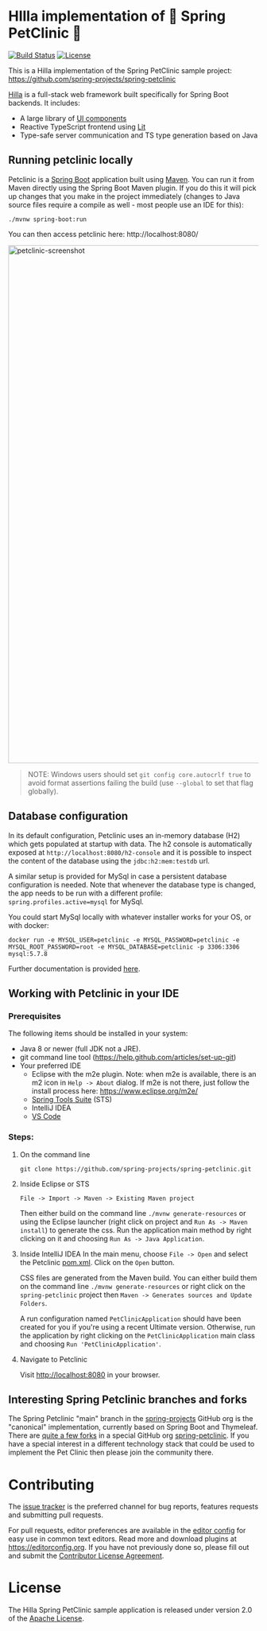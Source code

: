 # HIlla implementation of 🦌 Spring PetClinic 🦌

[![Build Status](https://github.com/spring-petclinic/spring-petclinic-vaadin-fusion/actions/workflows/maven-build.yml/badge.svg)](https://github.com/spring-petclinic/spring-petclinic-vaadin-fusion/actions/workflows/maven-build.yml)
[![License](https://img.shields.io/badge/License-Apache%202.0-blue.svg)](https://opensource.org/licenses/Apache-2.0)

This is a Hilla implementation of the Spring PetClinic sample project: https://github.com/spring-projects/spring-petclinic

[Hilla](https://hilla.dev/) is a full-stack web framework built specifically for Spring Boot backends. It includes:

- A large library of [UI components](https://vaadin.com/docs/latest/ds/components)
- Reactive TypeScript frontend using [Lit](https://lit.dev)
- Type-safe server communication and TS type generation based on Java

## Running petclinic locally

Petclinic is a [Spring Boot](https://spring.io/guides/gs/spring-boot) application built using [Maven](https://spring.io/guides/gs/maven/). You can run it from Maven directly using the Spring Boot Maven plugin. If you do this it will pick up changes that you make in the project immediately (changes to Java source files require a compile as well - most people use an IDE for this):

```
./mvnw spring-boot:run
```

You can then access petclinic here: http://localhost:8080/

<img width="1042" alt="petclinic-screenshot" src="./doc/images/vaadin-petclinic.jpg">

> NOTE: Windows users should set `git config core.autocrlf true` to avoid format assertions failing the build (use `--global` to set that flag globally).

## Database configuration

In its default configuration, Petclinic uses an in-memory database (H2) which
gets populated at startup with data. The h2 console is automatically exposed at `http://localhost:8080/h2-console`
and it is possible to inspect the content of the database using the `jdbc:h2:mem:testdb` url.

A similar setup is provided for MySql in case a persistent database configuration is needed. Note that whenever the database type is changed, the app needs to be run with a different profile: `spring.profiles.active=mysql` for MySql.

You could start MySql locally with whatever installer works for your OS, or with docker:

```
docker run -e MYSQL_USER=petclinic -e MYSQL_PASSWORD=petclinic -e MYSQL_ROOT_PASSWORD=root -e MYSQL_DATABASE=petclinic -p 3306:3306 mysql:5.7.8
```

Further documentation is provided [here](https://github.com/spring-projects/spring-petclinic/blob/main/src/main/resources/db/mysql/petclinic_db_setup_mysql.txt).

## Working with Petclinic in your IDE

### Prerequisites

The following items should be installed in your system:

- Java 8 or newer (full JDK not a JRE).
- git command line tool (https://help.github.com/articles/set-up-git)
- Your preferred IDE
  - Eclipse with the m2e plugin. Note: when m2e is available, there is an m2 icon in `Help -> About` dialog. If m2e is
    not there, just follow the install process here: https://www.eclipse.org/m2e/
  - [Spring Tools Suite](https://spring.io/tools) (STS)
  - IntelliJ IDEA
  - [VS Code](https://code.visualstudio.com)

### Steps:

1. On the command line
   ```
   git clone https://github.com/spring-projects/spring-petclinic.git
   ```
2. Inside Eclipse or STS

   ```
   File -> Import -> Maven -> Existing Maven project
   ```

   Then either build on the command line `./mvnw generate-resources` or using the Eclipse launcher (right click on project and `Run As -> Maven install`) to generate the css. Run the application main method by right clicking on it and choosing `Run As -> Java Application`.

3. Inside IntelliJ IDEA
   In the main menu, choose `File -> Open` and select the Petclinic [pom.xml](pom.xml). Click on the `Open` button.

   CSS files are generated from the Maven build. You can either build them on the command line `./mvnw generate-resources` or right click on the `spring-petclinic` project then `Maven -> Generates sources and Update Folders`.

   A run configuration named `PetClinicApplication` should have been created for you if you're using a recent Ultimate version. Otherwise, run the application by right clicking on the `PetClinicApplication` main class and choosing `Run 'PetClinicApplication'`.

4. Navigate to Petclinic

   Visit [http://localhost:8080](http://localhost:8080) in your browser.

## Interesting Spring Petclinic branches and forks

The Spring Petclinic "main" branch in the [spring-projects](https://github.com/spring-projects/spring-petclinic)
GitHub org is the "canonical" implementation, currently based on Spring Boot and Thymeleaf. There are
[quite a few forks](https://spring-petclinic.github.io/docs/forks.html) in a special GitHub org
[spring-petclinic](https://github.com/spring-petclinic). If you have a special interest in a different technology stack
that could be used to implement the Pet Clinic then please join the community there.

# Contributing

The [issue tracker](https://github.com/spring-petclinic/spring-petclinic-vaadin-flow/issues) is the preferred channel for bug reports, features requests and submitting pull requests.

For pull requests, editor preferences are available in the [editor config](.editorconfig) for easy use in common text editors. Read more and download plugins at <https://editorconfig.org>. If you have not previously done so, please fill out and submit the [Contributor License Agreement](https://cla.pivotal.io/sign/spring).

# License

The Hilla Spring PetClinic sample application is released under version 2.0 of the [Apache License](https://www.apache.org/licenses/LICENSE-2.0).

[spring-petclinic]: https://github.com/spring-projects/spring-petclinic
[spring-framework-petclinic]: https://github.com/spring-petclinic/spring-framework-petclinic
[spring-petclinic-angularjs]: https://github.com/spring-petclinic/spring-petclinic-angularjs
[javaconfig branch]: https://github.com/spring-petclinic/spring-framework-petclinic/tree/javaconfig
[spring-petclinic-angular]: https://github.com/spring-petclinic/spring-petclinic-angular
[spring-petclinic-microservices]: https://github.com/spring-petclinic/spring-petclinic-microservices
[spring-petclinic-reactjs]: https://github.com/spring-petclinic/spring-petclinic-reactjs
[spring-petclinic-graphql]: https://github.com/spring-petclinic/spring-petclinic-graphql
[spring-petclinic-kotlin]: https://github.com/spring-petclinic/spring-petclinic-kotlin
[spring-petclinic-rest]: https://github.com/spring-petclinic/spring-petclinic-rest
